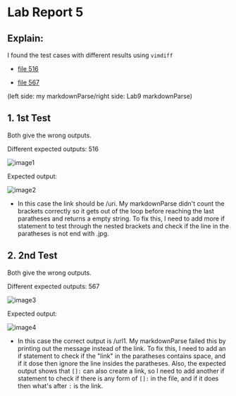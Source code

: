 # Lab Report 5

## Explain:

I found the test cases with different results using `vimdiff`

* [file 516](https://github.com/nidhidhamnani/markdown-parser/blob/main/test-files/516.md)

* [file 567](https://github.com/nidhidhamnani/markdown-parser/blob/main/test-files/567.md)

(left side: my markdownParse/right side: Lab9 markdownParse)
## 1. 1st Test ##
Both give the wrong outputs.


Different expected outputs: 516


![image1](https://user-images.githubusercontent.com/103288344/172296126-8b46f052-f6fd-49e9-a2f2-4c66dfcaa867.png)


Expected output:


![image2](https://user-images.githubusercontent.com/103288344/172296134-1776c628-ba81-43bc-a863-46103fb8347b.png)

* In this case the link should be /uri. My markdownParse didn't count the brackets correctly so it gets out of the loop before reaching the last paratheses and returns a empty string. To fix this, I need to add more if statement to test through the nested brackets and check if the line in the paratheses is not end with .jpg. 






## 2. 2nd Test ##
Both give the wrong outputs.

Different expected outputs: 567


![image3](https://user-images.githubusercontent.com/103288344/172296328-4faf5a1c-cd83-4ec1-ac15-c95cd26df3c2.png)



Expected output:


![image4](https://user-images.githubusercontent.com/103288344/172296330-18ab37db-5820-4a65-96f5-3c5f9d76f8b9.png)


* In this case the correct output is /url1. My markdownParse failed this by printing out the message instead of the link. To fix this, I need to add an if statement to check if the "link" in the paratheses contains space, and if it dose then ignore the line insides the paratheses. Also, the expected output shows that `[]:` can also create a link, so I need to add another if statement to check if there is any form of `[]:` in the file, and if it does then what's after `:` is the link.
